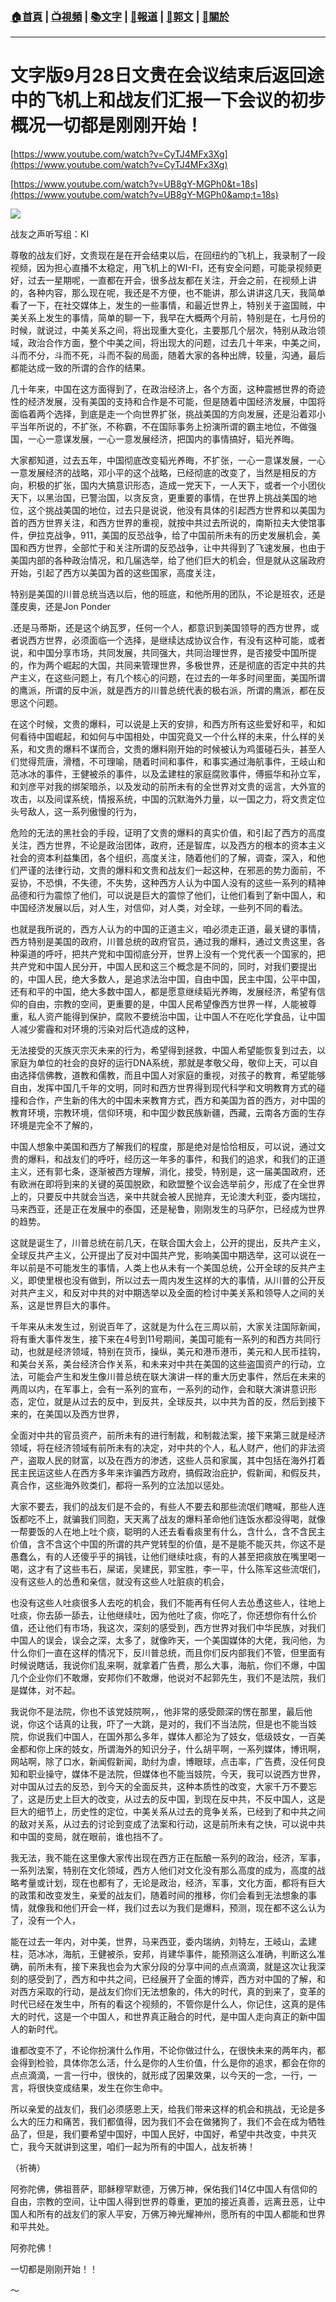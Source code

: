 ###  [:house:首頁](https://github.com/ourhimalayas/home) | [:tv:視頻](https://github.com/ourhimalayas/videos) | [:books:文字](https://github.com/ourhimalayas/txt) | [:newspaper:報道](https://github.com/ourhimalayas/news) | [:eagle:郭文](https://github.com/ourhimalayas/guomedia) | [:pray:關於](https://github.com/ourhimalayas/home/tree/master/about)
---
# 文字版9月28日文贵在会议结束后返回途中的飞机上和战友们汇报一下会议的初步概况一切都是刚刚开始！
  

[https://www.youtube.com/watch?v=CyTJ4MFx3Xg](https://www.youtube.com/watch?v=CyTJ4MFx3Xg)
  

[https://www.youtube.com/watch?v=UB8gY-MGPh0&t=18s](https://www.youtube.com/watch?v=UB8gY-MGPh0&amp;t=18s)
  



[![](https://4.bp.blogspot.com/-HJBPVcneSZc/W7AA28BgykI/AAAAAAAABBI/zUanCvAUPTIYyV8I4pc1e-1XXVoW4g5lACLcBGAs/s400/929-1.PNG)](https://4.bp.blogspot.com/-HJBPVcneSZc/W7AA28BgykI/AAAAAAAABBI/zUanCvAUPTIYyV8I4pc1e-1XXVoW4g5lACLcBGAs/s1600/929-1.PNG)
  
  

战友之声听写组：KI
  

尊敬的战友们好，文贵现在是在开会结束以后，在回纽约的飞机上，我录制了一段视频，因为担心直播不太稳定，用飞机上的WI-FI，还有安全问题，可能录视频更好，过去一星期呢，一直都在开会，很多战友都在关注，开会之前，在视频上讲的，各种内容，那么现在呢，我还是不方便，也不能讲，那么讲讲这几天，我简单看了一下，在社交媒体上，发生的一些事情，和最近世界上，特别关于盗国贼，中美关系上发生的事情，简单的聊一下，我早在大概两个月前，特别是在，七月份的时候，就说过，中美关系之间，将出现重大变化，主要那几个层次，特别从政治领域，政治合作方面，整个中美之间，将出现大的问题，过去几十年来，中美之间，斗而不分，斗而不死，斗而不裂的局面，随着大家的各种出牌，较量，沟通，最后都能达成一致的所谓的合作的结果。
  

几十年来，中国在这方面得到了，在政治经济上，各个方面，这种震撼世界的奇迹性的经济发展，没有美国的支持和合作是不可能，但是随着中国经济发展，中国将面临着两个选择，到底是走一个向世界扩张，挑战美国的方向发展，还是沿着邓小平当年所说的，不扩张，不称霸，不在国际事务上扮演所谓的霸主地位，不做强国，一心一意谋发展，一心一意发展经济，把国内的事情搞好，韬光养晦。
  

大家都知道，过去五年，中国彻底改变韬光养晦，不扩张，一心一意谋发展，一心一意发展经济的战略，邓小平的这个战略，已经彻底的改变了，当然是相反的方向，积极的扩张，国内大搞意识形态，造成一党天下，一人天下，或者一个小团伙天下，以黑治国，已警治国，以贪反贪，更重要的事情，在世界上挑战美国的地位，这个挑战美国的地位，过去只是说说，他没有具体的引起西方世界和以美国为首的西方世界关注，和西方世界的重视，就按中共过去所说的，南斯拉夫大使馆事件，伊拉克战争，911，美国的反恐战争，给了中国前所未有的历史发展机会，美国和西方世界，全部忙于和关注所谓的反恐战争，让中共得到了飞速发展，也由于美国内部的各种政治情况，和几届选举，给了他们巨大的机会，但是就从这届政府开始，引起了西方以美国为首的这些国家，高度关注，
  

特别是美国的川普总统当选以后，他的班底，和他所用的团队，不论是班农，还是蓬皮奥，还是Jon Ponder
  

.还是马蒂斯，还是这个纳瓦罗，任何一个人，都意识到美国领导的西方世界，或者说西方世界，必须面临一个选择，是继续达成协议合作，有没有这种可能，或者说，和中国分享市场，共同发展，共同强大，共同治理世界，是否接受中国所提的，作为两个崛起的大国，共同来管理世界，多极世界，还是彻底的否定中共的共产主义，在这些问题上，有几个核心的问题，在过去的一年多时间里面，美国所谓的鹰派，所谓的反中派，就是西方的川普总统代表的极右派，所谓的鹰派，都在反思这个问题。
  

在这个时候，文贵的爆料，可以说是上天的安排，和西方所有这些爱好和平，和如何看待中国崛起，和如何与中国相处，中国究竟又一个什么样的未来，什么样的关系，和文贵的爆料不谋而合，文贵的爆料刚开始的时候被认为鸡蛋碰石头，甚至人们觉得荒唐，滑稽，不可理喻，随着时间和事件，和事实通过海航事件，王岐山和范冰冰的事件，王健被杀的事件，以及孟建柱的家庭腐败事件，傅振华和孙立军，和刘彦平对我的绑架暗杀，以及发动的前所未有的全世界对文贵的谣言，大外宣的攻击，以及间谍系统，情报系统，中国的沉默海外力量，以一国之力，将文贵定位头号敌人，这一系列傲慢的行为，
  

危险的无法的黑社会的手段，证明了文贵的爆料的真实价值，和引起了西方的高度关注，西方世界，不论是政治团体，政府，还是智库，以及西方的根本的资本主义社会的资本利益集团，各个组织，高度关注，随着他们的了解，调查，深入，和他们严谨的法律行动，文贵的爆料和文贵和战友们一起这种，在邪恶的势力面前，不妥协，不恐惧，不失德，不失势，这种西方人认为中国人没有的这些一系列的精神品德和行为震惊了他们，可以说是巨大的震惊了他们，让他们看到了新中国人，和中国经济发展以后，对人生，对信仰，对人类，对全球，一些列不同的看法。
  

也就是我所说的，西方人认为的中国的正道主义，咱必须走正道，最关键的事情，西方特别是美国的政府，川普总统的政府官员，通过我的爆料，通过文贵这里，各种渠道的呼吁，把共产党和中国彻底分开，世界上没有一个党代表一个国家的，把共产党和中国人民分开，中国人民和这三个概念是不同的，同时，对我们要提出的，中国人民，绝大多数人，是追求法治中国，自由中国，民主中国，公平中国，还有和平的中国，绝大多数中国人，都是愿意继续韬光养晦，发展经济，希望有信仰的自由，宗教的空间，更重要的是，中国人民希望像西方世界一样，人能被尊重，私人资产能得到保护，腐败不要统治中国，让中国人不在吃化学食品，让中国人减少雾霾和对环境的污染对后代造成的这种，
  

无法接受的灭族灭宗灭未来的行为，希望得到拯救，中国人希望能恢复到过去，以家庭为单位的社会的良好的运行DNA系统，那就是孝敬父母，敬仰上天，可以自由选择信佛教，道教和儒教，而且中国人对家庭的重视，对孩子的教育，希望能够自由，发挥中国几千年的文明，同时和西方世界得到现代科学和文明教育方式的碰撞和合作，产生新的伟大的中国未来教育方式，西方和美国为首的西方，对中国的教育环境，宗教环境，信仰环境，和中国少数民族新疆，西藏，云南各方面的生存环境是完全不了解的，
  

中国人想象中美国和西方了解我们的程度，那是绝对是恰恰相反，可以说，通过文贵的爆料，和战友们的呼吁，经历这一年多的事件，和我们的追求，和我们的正道主义，还有郭七条，逐渐被西方理解，消化，接受，特别是，这一届美国政府，还有欧洲在即将到来的关键的英国脱欧，和欧盟整个议会选举前夕，形成了在全世界上的，只要反中共就会当选，亲中共就会被人民抛弃，无论澳大利亚，委内瑞拉，马来西亚，还是正在发展中的泰国，还是秘鲁，刚刚发生的马萨尔，已经成为世界的趋势。
  

这就是诞生了，川普总统在前几天，在联合国大会上，公开的提出，反共产主义，全球反共产主义，公开提出了反对中国共产党，影响美国中期选举，这可以说在一年以前是不可能发生的事情，人类上也从未有一个美国总统，公开全球的反共产主义，即使里根也没有做到，所以过去一周内发生这样的大的事情，从川普的公开反对共产主义，和反对中共的对中期选举以及全面的检讨中美关系和领导人之间的关系，这是世界巨大的事件。
  

千年来从未发生过，别说百年了，这就是为什么在三周以前，大家关注国际新闻，将有重大事件发生，接下来在4号到11号期间，美国可能有一系列的和西方共同行动，也就是经济领域，特别在货币，操纵，美元和港币港币，美元和人民币挂钩，和美台关系，美台经济合作关系，和未来对中共在美国的这些盗国资产的行动，立法，可能会产生和发生像川普总统在联大演讲一样的重大历史事件，然后在未来的两周以内，在军事上，会有一系列的宣布，一系列的动作，会和联大演讲意识形态，定位，就是从过去的反中，到反共，全球反共，以中共为首的反，然后到接下来的，在美国以及西方世界，
  

全面对中共的官员资产，前所未有的进行制裁，和制裁法案，接下来第三就是经济领域，将在经济领域有前所未有的决定，对中共的个人，私人财产，他们的非法资产，盗取人民的财富，以及在西方的渗透，这些人员和家属，其中包括在海外打着民主民运这些人在西方多年来诈骗西方政府，搞假政治庇护，假新闻，和假反共，真合作，这些海外败类们，都将一系列的立法加以惩处。
  

大家不要去，我们的战友们是不会的，有些人不要去和那些流氓们瞎喊，那些人连饭都吃不上，就骗我们同胞，天天离了战友的爆料革命他们连饭水都没得喝，就像一帮要饭的人在地上吐个痰，聪明的人还去看看痰里有什么，含什么，含不含民主价值，含不含这个中国的所谓的共产党转型的价值，是不是能不能灭共，你这不是愚蠢么，有的人还傻乎乎的捐钱，让他们继续吐痰，有的人甚至把痰放在嘴里喝一喝，这才有了这些韦石，屎诺，吴建民，郭宝胜，李一平，什么陈军这些流氓们，没有这些人的怂恿和亲信，就没有这些人吐脏痰的机会，
  

也没有这些人吐痰很多人去吃的机会，我们不能再有任何人去怂恿这些人，往地上吐痰，你去舔一舔去，让他继续吐，因为他吐了痰，你吃了，你还想你有什么价值，还让他们有市场，我这次，深刻的感受到，西方世界对我们中华民族，对我们中国人的误会，误会之深，太多了，就像昨天，一个美国媒体的大佬，我问他，为什么你们一直在这样的情况下，反川普总统，而且你们反内部我们不管，但里面有时候说瞎话，我说你们乱来啊，就拿着广告费，那么大事，海航，你们不爆，中国几个企业你们不敢爆，安邦你们不敢爆，他说对不起郭先生，我们不是法院，我们是媒体，对不起。
  

我说你不是法院，你也不该党妓院啊，，他非常的感受颇深的愣在那里，最后他说，你这个话真的让我，吓了一大跳，是对的，我们不当法院，但是也不能当妓院，你说我们中国人，在国外那么多年，媒体人都沦为了妓女，低级妓女，一百美金都和你上床的妓女，所谓海外的知识分子，什么胡平啊，一系列媒体，博讯啊，网站啊，除了口水，新闻假新闻，助纣为虐，博眼球，点击率，广告费，没任何良知和职业操守，媒体不是法院，但媒体也不能当妓院，今天，我可以说西方世界，对中国从过去的反恐，到今天的全面反共，这种本质性的改变，大家千万不要忘了，这是历史上巨大的改变，从过去的反中国，到现在反中共，不反中国人，这是巨大的细节上，历史性的定位，中美关系从过去的竞争关系，已经到了和中共之间的敌对关系，从过去的讨论到变成了法案和行动，这是前所未有之快，可以说中共和中国的变局，就在眼前，谁也挡不了。
  

我无法，我不能在这里像大家传出现在西方正在酝酿一系列的政治，经济，军事，一系列法案，特别在文化领域，西方人他们对文化没有那么高度的成为，高度的战略考量或计划，现在也都有了，无论是政治，经济，军事，文化方面，都将有巨大的政策和改变发生，亲爱的战友们，随着时间的推移，你们会看到无法想象的事情，就像我和他们开会一样，我们过去以为我们是爆料，预测，现在都不这么认为了，没有一个人，
  

能在过去一年内，对中美，世界，马来西亚，委内瑞纳，刘特左，王岐山，孟建柱，范冰冰，海航，王健被杀，安邦，肖建华事件，能预测这么准确，判断这么准确，前所未有，接下来我也会为大家分段的分享中间的点点滴滴，就是这次让我深刻的感受到了，西方和中共之间，已经展开了全面的博弈，西方对中国的了解，和对西方采取的行动，是战友们你们无法想象的，伟大的时代，真的到来了，变革的时代已经在发生中，所有的看这个视频的，不管你是什么人，你记住，这真的是伟大的时代，这是一个中国人，和世界真正融合的时代，是中国人走向真正的新中国人的新时代。
  

谁都改变不了，不论你扮演什么作用，不论你做过什么，在很快未来的两年内，都会得到检验，具体你怎么活，什么是你的人生价值，什么是你的追求，都会在你的点点滴滴，一言一行中，很快的，就形成了因果效果，以今天的一念，一行，一言，将很快变成结果，发生在你生命中。
  

所以亲爱的战友们，我们必须感恩上天，给我们带来这样的机会和挑战，无论是多么大的压力和痛苦，我们都值得，因为我们不会在做猪狗了，我们不会在成为牺牲品了，但是，我们要希望中国好，中国人民好，中国好，希望中共改变，中共灭亡，我今天就讲到这里，咱们一起为所有的中国人，战友祈祷！
  

（祈祷）
  

阿弥陀佛，佛祖菩萨，耶稣穆罕默德，万佛万神，保佑我们14亿中国人有信仰的自由，宗教的空间，让中国人得到世界的尊重，更加的接近真善，远离丑恶，让中国人和所有的战友们的家人平安，万佛万神光耀神州，愿所有的中国人都能和世界和平共处。
  

阿弥陀佛！
  

一切都是刚刚开始！！
  

～
  


<u></u><sub></sub><sup></sup><strike></strike>